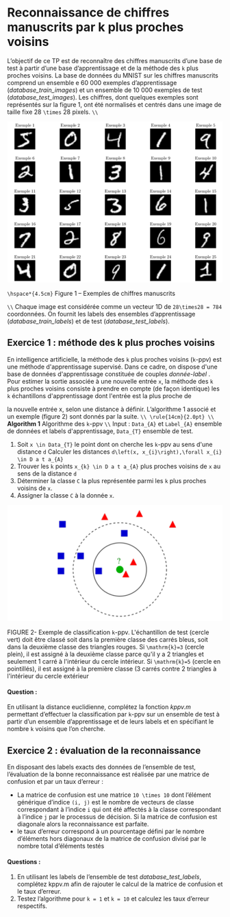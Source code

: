 # Reconnaissance de chiffres manuscrits par k plus proches voisins

L’objectif de ce TP est de reconnaı̂tre des chiffres manuscrits d’une base de test à partir d’une base d’apprentissage 
et de la méthode des ``k`` plus proches voisins. La base de données du MNIST sur les chiffres manuscrits comprend un ensemble 
e 60 000 exemples d’apprentissage (*database\_train\_images*) et un ensemble de 10 000 exemples de test (*database\_test\_images*). 
Les chiffres, dont quelques exemples sont représentés sur la figure 1, ont été normalisés et centrés dans une image de taille fixe 28 ``\times`` 28 pixels.
``\\``

![](assets/chiffres.png)

``\hspace*{4.5cm}`` Figure 1 – Exemples de chiffres manuscrits 


``\\`` Chaque image est considérée comme un vecteur 1D de ``28\times28 = 784`` coordonnées. On fournit les labels des
ensembles d’apprentissage (*database\_train\_labels*) et de test (*database\_test\_labels*).


## Exercice 1 : méthode des k plus proches voisins

En intelligence artificielle, la méthode des ``k`` plus proches voisins (``k``-ppv) est une méthode d'apprentissage supervisé. Dans ce cadre, on dispose d'une base de données d'apprentissage constituée de couples *donnée-label* . Pour estimer la sortie associée à une nouvelle entrée ``x``, la méthode des ``k`` plus proches voisins consiste à prendre en compte (de façon identique) les ``k`` échantillons d'apprentissage dont l'entrée est la plus proche de

la nouvelle entrée x, selon une distance à définir. L’algorithme 1 associé et un exemple (figure 2) sont donnés
par la suite.
``\\ \rule{14cm}{2.0pt} \\``
**Algorithm 1** Algorithme des ``k``-ppv ``\\``
Input : ``Data_{A}`` et ``Label_{A}`` ensemble de données et labels d'apprentissage, ``Data_{T}`` ensemble de test.
1. Soit ``x \in Data_{T}`` le point dont on cherche les ``k``-ppv au sens d'une distance ``d`` Calculer les distances ``d\left(x, x_{i}\right),\forall x_{i} \in D a t a_{A}``
2. Trouver les ``k`` points ``x_{k} \in D a t a_{A}`` plus proches voisins de ``x`` au sens de la distance ``d``
3. Déterminer la classe ``C`` la plus représentée parmi les ``k`` plus proches voisins de ``x``.
4. Assigner la classe ``C`` à la donnée ``x``.


![](assets/kppv.png)

FIGURE 2- Exemple de classification ``k``-ppv. L'échantillon de test (cercle vert) doit être classé soit dans la première classe des carrés bleus, soit dans la deuxième classe des triangles rouges. Si ``\mathrm{k}=3`` (cercle plein), il est assigné à la deuxième classe parce qu'il y a 2 triangles et seulement 1 carré à l'intérieur du cercle intérieur. Si ``\mathrm{k}=5`` (cercle en pointillés), il est assigné à la première classe (3 carrés contre 2 triangles à l'intérieur du cercle extérieur


#### Question :

En utilisant la distance euclidienne, complétez la fonction *kppv.m* permettant d’effectuer la classification par ``k``-ppv sur un ensemble de test à partir d’un ensemble d’apprentissage et de leurs labels et en spécifiant le nombre ``k`` voisins que l’on cherche.

## Exercice 2 : évaluation de la reconnaissance

En disposant des labels exacts des données de l’ensemble de test, l’évaluation de la bonne reconnaissance est
réalisée par une matrice de confusion et par un taux d’erreur :
- La matrice de confusion est une matrice ``10 \times 10`` dont l’élément générique d’indice ``(i, j)`` est le nombre de vecteurs de classe correspondant à l’indice ``i`` qui ont été affectés à la classe correspondant à l’indice ``j`` par le processus de décision. Si la matrice de confusion est diagonale alors la reconnaissance est parfaite.
- le taux d’erreur correspond à un pourcentage défini par le nombre d’éléments hors diagonaux de la matrice de confusion divisé par le nombre total d’éléments testés

#### Questions :
1. En utilisant les labels de l’ensemble de test *database\_test\_labels*, complétez kppv.m afin de rajouter le calcul de la matrice de confusion et le taux d’erreur.
2. Testez l’algorithme pour ``k = 1`` et ``k = 10`` et calculez les taux d’erreur respectifs.